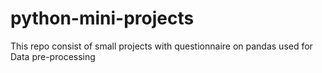 # python-mini-projects
This repo consist of small projects with questionnaire on pandas  used for Data pre-processing
